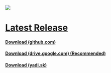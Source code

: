 ![](https://i.imgur.com/nAP3We3.png)
# [Latest Release](https://github.com/AlphaS-code/css/releases/latest)
#### [Download (github.com)](https://github.com/AlphaS-code/css/releases/download/1.2/cssforgm1.2.exe)
#### [Download (drive.google.com) (Recommended)](https://doc-10-4g-docs.googleusercontent.com/docs/securesc/ae2i4dgt75o6hmhljo69h441qpr6ah0f/tcr3fm9sn4oog9oep1nf9ldmersefgf9/1547539200000/03401509463667310239/03401509463667310239/16SO1YveFr-0YzAEgp_mgupEFzaxFJxwF?e=download&nonce=7mjcqj8elgn1m&user=03401509463667310239&hash=ucqhn0gs91n9ij8rbq680so4ma173le8)
#### [Download (yadi.sk)](https://s360sas.storage.yandex.net/rdisk/b812f623b2b86dbe9321a4fe7b0d3729b1fbcba0946b1e8c030f61f7582a1147/5c3de2d8/VRiCQm7zbh34M85P67_Thqg4BPYlVfuCTkNYxVbAB2Fm5exStAeyQ3JBPsBTe8d2NiENQuFzsLlDg4ceuon4HQ==?uid=0&filename=cssforgm1.2.exe&disposition=attachment&hash=FTjpysB/nmV1OuO3c2DCkjO4PmHMCLBhRGLw87NG9mIe4/cEM0dtOCGogjrK0SjXq/J6bpmRyOJonT3VoXnDag%3D%3D&limit=0&content_type=application%2Fx-msdownload&fsize=542884583&hid=b4cb7730acc1f470b7ec3d943453a824&media_type=executable&tknv=v2&rtoken=p2vTPvONMMOG&force_default=no&ycrid=na-5a26643922aeee08d791d1549f8c4c63-downloader8f&ts=57f7f4e9c6600&s=df02b12f816dcb500ec3438f2af53f8990a98e5af45d5db94a3374f1be4668ef&pb=U2FsdGVkX1_S1o_7bJZ_ngP7Ca8DtfQxUf7YO5It5p2lMHLgckbkdQXjhHUExCcdxfKD2BGRqRAEQEq0OmLdeuv9tqS4iwpgAtvDwNFApQk)

